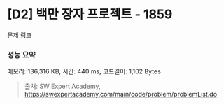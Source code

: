 # [D2] 백만 장자 프로젝트 - 1859 

[문제 링크](https://swexpertacademy.com/main/code/problem/problemDetail.do?contestProbId=AV5LrsUaDxcDFAXc) 

### 성능 요약

메모리: 136,316 KB, 시간: 440 ms, 코드길이: 1,102 Bytes



> 출처: SW Expert Academy, https://swexpertacademy.com/main/code/problem/problemList.do